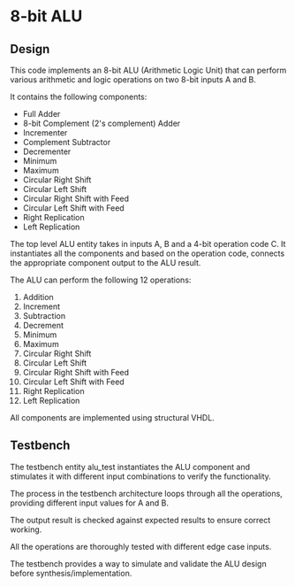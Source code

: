 # 8-bit ALU
## Design
This code implements an 8-bit ALU (Arithmetic Logic Unit) that can perform various arithmetic and logic operations on two 8-bit inputs A and B.

It contains the following components:

- Full Adder
- 8-bit Complement (2's complement) Adder
- Incrementer
- Complement Subtractor
- Decrementer
- Minimum
- Maximum
- Circular Right Shift
- Circular Left Shift
- Circular Right Shift with Feed
- Circular Left Shift with Feed
- Right Replication
- Left Replication

The top level ALU entity takes in inputs A, B and a 4-bit operation code C. It instantiates all the components and based on the operation code, connects the appropriate component output to the ALU result.

The ALU can perform the following 12 operations:

1. Addition
2. Increment
3. Subtraction
4. Decrement
5. Minimum
6. Maximum
7. Circular Right Shift
8. Circular Left Shift
9. Circular Right Shift with Feed
10. Circular Left Shift with Feed
11. Right Replication
12. Left Replication

All components are implemented using structural VHDL.

## Testbench
The testbench entity alu_test instantiates the ALU component and stimulates it with different input combinations to verify the functionality.

The process in the testbench architecture loops through all the operations, providing different input values for A and B.

The output result is checked against expected results to ensure correct working.

All the operations are thoroughly tested with different edge case inputs.

The testbench provides a way to simulate and validate the ALU design before synthesis/implementation.

